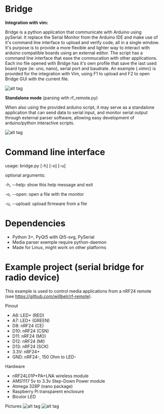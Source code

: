 # Bridge
**Integration with vim:**

Bridge is a python application that communicate with Arduino using pySerial. It replace the Serial Monitor from the Arduino IDE and make use of it's command line interface to upload and verify code, all in a single window. It's purpose is to provide a more flexible and lighter way to interact with arduino compatible boards using an external editor. The script has a command line interface that ease the commucation with other applications. Each ino file opened with Bridge has it's own profile that save the last used board type (ie: uno, nano), serial port and baudrate. An example (.vimrc) is provided for the integration with Vim, using F1 to upload and F2 to open Bridge GUI with the current file.

![alt tag](https://raw.githubusercontent.com/willbelr/rf-bridge/master/pictures/gui.png)

**Standalone mode** (parsing with rf_remote.py)

When also using the provided arduino script, it may serve as a standalone application that can send data to serial input, and monitor serial output through external parser software, allowing easy development of arduino/python interactive scripts.

![alt tag](https://raw.githubusercontent.com/willbelr/rf-bridge/master/pictures/gui-standalone.png)

# Command line interface
  usage: bridge.py [-h] [-o] [-u]

  optional arguments:
  
  -h, --help:      show this help message and exit
  
  -o, --open:     open a file with the monitor
  
  -u, --upload:   upload firmware from a file

# Dependencies
- Python 3+, PyQt5 with Qt5-svg, PySerial
- Media parser exemple require python-daemon
- Made for Linux, might work on other platforms

# Example project (serial bridge for radio device)
This example is used to control media applications from a nRF24 remote (see https://github.com/willbelr/rf-remote).

Pinout
- A6: LED+ (RED)
- A7: LED+ (GREEN)
- D8: nRF24 (CE)
- D10: nRF24 (CSN)
- D11: nRF24 (MO)
- D12: nRF24 (MI)
- D13: nRF24 (SCK)
- 3.3V: nRF24+
- GND: nRF24-, 150 Ohm to LED-

Hardware
- nRF24L01P+PA+LNA wireless module
- AMS1117 5v to 3.3v Step-Down Power module
- Atmega 328P (nano package)
- Raspberry Pi transparent enclosure
- Bicolor LED

Pictures
![alt tag](https://raw.githubusercontent.com/willbelr/rf-bridge/master/pictures/bridge1.png)
![alt tag](https://raw.githubusercontent.com/willbelr/rf-bridge/master/pictures/bridge2.png)
